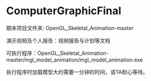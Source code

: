 # ComputerGraphicFinal

期末项目文件夹: OpenGL_Skeletal_Animation-master

演示视频及个人报告：视频报告与计划等文档

可执行程序：OpenGL_Skeletal_Animation-master/mgl_model_animation/mgl_model_animation.exe

执行程序时加载模型大约需要一分钟的时间，请TA耐心等待。

